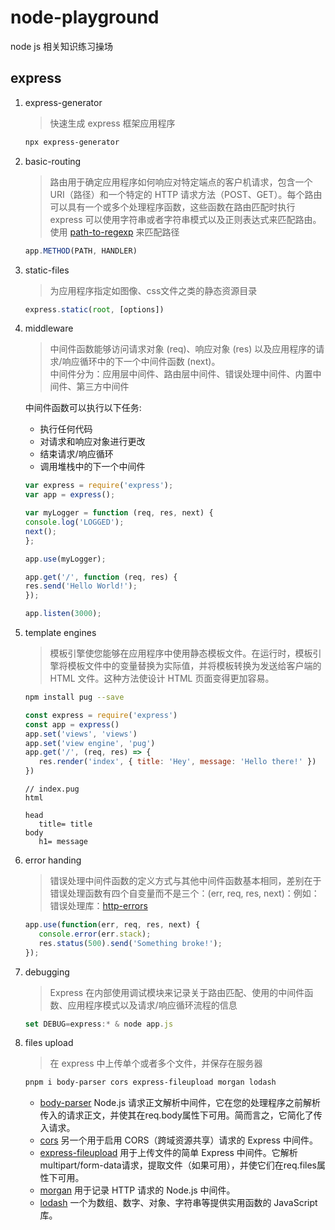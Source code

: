 # node-playground

node js 相关知识练习操场

## express

1. express-generator
   > 快速生成 express 框架应用程序

   ```bash
   npx express-generator
   ```

2. basic-routing

   > 路由用于确定应用程序如何响应对特定端点的客户机请求，包含一个 URI（路径）和一个特定的 HTTP 请求方法（POST、GET）。每个路由可以具有一个或多个处理程序函数，这些函数在路由匹配时执行<br />
   > express 可以使用字符串或者字符串模式以及正则表达式来匹配路由。使用 [path-to-regexp](https://www.npmjs.com/package/path-to-regexp) 来匹配路径

   ```js
   app.METHOD(PATH, HANDLER)
   ```

3. static-files
   > 为应用程序指定如图像、css文件之类的静态资源目录

   ```js
   express.static(root, [options])
   ```

4. middleware
   > 中间件函数能够访问请求对象 (req)、响应对象 (res) 以及应用程序的请求/响应循环中的下一个中间件函数 (next)。<br />
   > 中间件分为：应用层中间件、路由层中间件、错误处理中间件、内置中间件、第三方中间件

   中间件函数可以执行以下任务:
   - 执行任何代码
   - 对请求和响应对象进行更改
   - 结束请求/响应循环
   - 调用堆栈中的下一个中间件

    ```js
   var express = require('express');
   var app = express();

   var myLogger = function (req, res, next) {
   console.log('LOGGED');
   next();
   };

   app.use(myLogger);

   app.get('/', function (req, res) {
   res.send('Hello World!');
   });

   app.listen(3000);
    ```

5. template engines
    > 模板引擎使您能够在应用程序中使用静态模板文件。在运行时，模板引擎将模板文件中的变量替换为实际值，并将模板转换为发送给客户端的 HTML 文件。这种方法使设计 HTML 页面变得更加容易。

   ```bash
   npm install pug --save
   ```

   ```js
   const express = require('express')
   const app = express()
   app.set('views', 'views')
   app.set('view engine', 'pug')
   app.get('/', (req, res) => {
      res.render('index', { title: 'Hey', message: 'Hello there!' })
   })
   ```

   ```pug
   // index.pug
   html

   head
      title= title
   body
      h1= message
   ```

6. error handing
   > 错误处理中间件函数的定义方式与其他中间件函数基本相同，差别在于错误处理函数有四个自变量而不是三个：(err, req, res, next)：例如：<br />
   > 错误处理库：[http-errors](https://www.npmjs.com/package/http-errors)

   ```js
   app.use(function(err, req, res, next) {
      console.error(err.stack);
      res.status(500).send('Something broke!');
   });

   ```

7. debugging
    > Express 在内部使用调试模块来记录关于路由匹配、使用的中间件函数、应用程序模式以及请求/响应循环流程的信息

   ```js
   set DEBUG=express:* & node app.js
   ```

8. files upload
   > 在 express 中上传单个或者多个文件，并保存在服务器

   ```bash
   pnpm i body-parser cors express-fileupload morgan lodash
   ```

   - [body-parser](https://www.npmjs.com/package/body-parser)  Node.js 请求正文解析中间件，它在您的处理程序之前解析传入的请求正文，并使其在req.body属性下可用。简而言之，它简化了传入请求。
   - [cors](https://www.npmjs.com/package/cors)  另一个用于启用 CORS（跨域资源共享）请求的 Express 中间件。
   - [express-fileupload](https://www.npmjs.com/package/express-fileupload)  用于上传文件的简单 Express 中间件。它解析multipart/form-data请求，提取文件（如果可用），并使它们在req.files属性下可用。
   - [morgan](https://www.npmjs.com/package/morgan)  用于记录 HTTP 请求的 Node.js 中间件。
   - [lodash](https://www.npmjs.com/package/lodash)  一个为数组、数字、对象、字符串等提供实用函数的 JavaScript 库。
